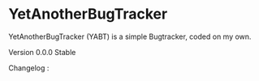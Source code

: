 YetAnotherBugTracker
====================

YetAnotherBugTracker (YABT) is a simple Bugtracker, coded on my own.

Version 0.0.0 Stable

Changelog : 

